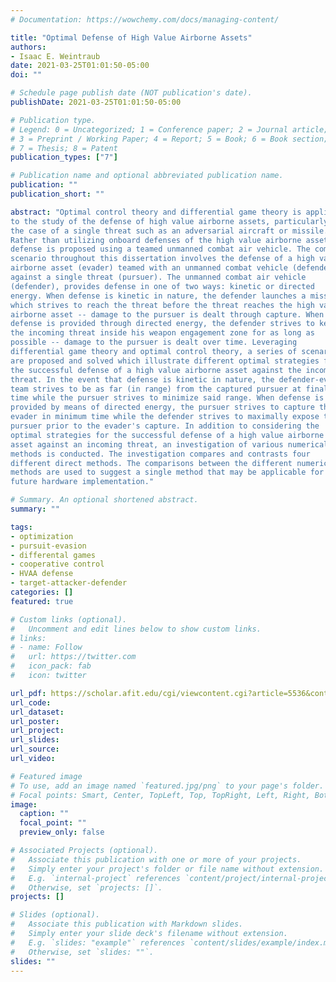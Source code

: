 ```yaml
---
# Documentation: https://wowchemy.com/docs/managing-content/

title: "Optimal Defense of High Value Airborne Assets"
authors:
- Isaac E. Weintraub
date: 2021-03-25T01:01:50-05:00
doi: ""

# Schedule page publish date (NOT publication's date).
publishDate: 2021-03-25T01:01:50-05:00

# Publication type.
# Legend: 0 = Uncategorized; 1 = Conference paper; 2 = Journal article;
# 3 = Preprint / Working Paper; 4 = Report; 5 = Book; 6 = Book section;
# 7 = Thesis; 8 = Patent
publication_types: ["7"]

# Publication name and optional abbreviated publication name.
publication: ""
publication_short: ""

abstract: "Optimal control theory and differential game theory is applied
to the study of the defense of high value airborne assets, particularly in
the case of a single threat such as an adversarial aircraft or missile.
Rather than utilizing onboard defenses of the high value airborne asset,
defense is proposed using a teamed unmanned combat air vehicle. The common
scenario throughout this dissertation involves the defense of a high value
airborne asset (evader) teamed with an unmanned combat vehicle (defender)
against a single threat (pursuer). The unmanned combat air vehicle
(defender), provides defense in one of two ways: kinetic or directed
energy. When defense is kinetic in nature, the defender launches a missile
which strives to reach the threat before the threat reaches the high value
airborne asset -- damage to the pursuer is dealt through capture. When
defense is provided through directed energy, the defender strives to keep
the incoming threat inside his weapon engagement zone for as long as
possible -- damage to the pursuer is dealt over time. Leveraging
differential game theory and optimal control theory, a series of scenarios
are proposed and solved which illustrate different optimal strategies for
the successful defense of a high value airborne asset against the incoming
threat. In the event that defense is kinetic in nature, the defender-evader
team strives to be as far (in range) from the captured pursuer at final
time while the pursuer strives to minimize said range. When defense is
provided by means of directed energy, the pursuer strives to capture the
evader in minimum time while the defender strives to maximally expose the
pursuer prior to the evader's capture. In addition to considering the
optimal strategies for the successful defense of a high value airborne
asset against an incoming threat, an investigation of various numerical
methods is conducted. The investigation compares and contrasts four
different direct methods. The comparisons between the different numerical
methods are used to suggest a single method that may be applicable for
future hardware implementation."

# Summary. An optional shortened abstract.
summary: ""

tags:
- optimization
- pursuit-evasion
- differental games
- cooperative control
- HVAA defense
- target-attacker-defender
categories: []
featured: true

# Custom links (optional).
#   Uncomment and edit lines below to show custom links.
# links:
# - name: Follow
#   url: https://twitter.com
#   icon_pack: fab
#   icon: twitter

url_pdf: https://scholar.afit.edu/cgi/viewcontent.cgi?article=5536&context=etd
url_code:
url_dataset:
url_poster:
url_project:
url_slides:
url_source:
url_video:

# Featured image
# To use, add an image named `featured.jpg/png` to your page's folder. 
# Focal points: Smart, Center, TopLeft, Top, TopRight, Left, Right, BottomLeft, Bottom, BottomRight.
image:
  caption: ""
  focal_point: ""
  preview_only: false

# Associated Projects (optional).
#   Associate this publication with one or more of your projects.
#   Simply enter your project's folder or file name without extension.
#   E.g. `internal-project` references `content/project/internal-project/index.md`.
#   Otherwise, set `projects: []`.
projects: []

# Slides (optional).
#   Associate this publication with Markdown slides.
#   Simply enter your slide deck's filename without extension.
#   E.g. `slides: "example"` references `content/slides/example/index.md`.
#   Otherwise, set `slides: ""`.
slides: ""
---
```

